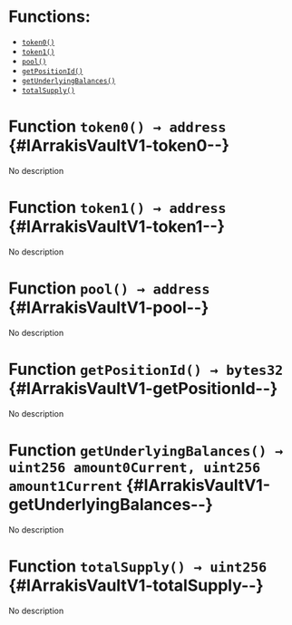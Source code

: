 

# Functions:
- [`token0()`](#IArrakisVaultV1-token0--)
- [`token1()`](#IArrakisVaultV1-token1--)
- [`pool()`](#IArrakisVaultV1-pool--)
- [`getPositionId()`](#IArrakisVaultV1-getPositionId--)
- [`getUnderlyingBalances()`](#IArrakisVaultV1-getUnderlyingBalances--)
- [`totalSupply()`](#IArrakisVaultV1-totalSupply--)



# Function `token0() → address` {#IArrakisVaultV1-token0--}
No description




# Function `token1() → address` {#IArrakisVaultV1-token1--}
No description




# Function `pool() → address` {#IArrakisVaultV1-pool--}
No description




# Function `getPositionId() → bytes32` {#IArrakisVaultV1-getPositionId--}
No description




# Function `getUnderlyingBalances() → uint256 amount0Current, uint256 amount1Current` {#IArrakisVaultV1-getUnderlyingBalances--}
No description




# Function `totalSupply() → uint256` {#IArrakisVaultV1-totalSupply--}
No description





